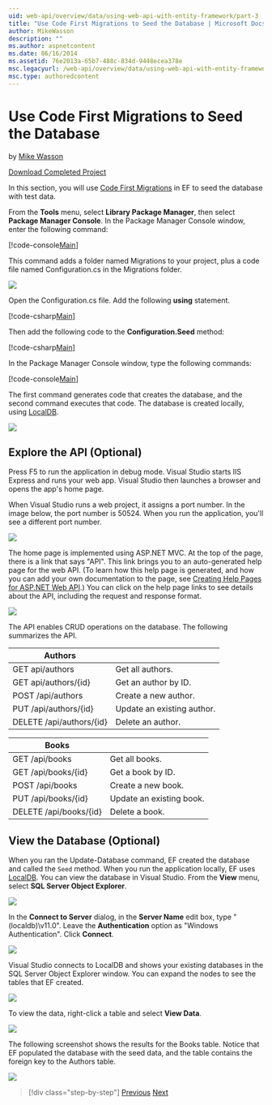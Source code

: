 ```yaml
---
uid: web-api/overview/data/using-web-api-with-entity-framework/part-3
title: "Use Code First Migrations to Seed the Database | Microsoft Docs"
author: MikeWasson
description: ""
ms.author: aspnetcontent
ms.date: 06/16/2014
ms.assetid: 76e2013a-65b7-488c-834d-9448ecea378e
msc.legacyurl: /web-api/overview/data/using-web-api-with-entity-framework/part-3
msc.type: authoredcontent
---
```

Use Code First Migrations to Seed the Database
====================
by [Mike Wasson](https://github.com/MikeWasson)

[Download Completed Project](https://github.com/MikeWasson/BookService)

In this section, you will use [Code First Migrations](https://msdn.microsoft.com/data/jj591621) in EF to seed the database with test data.

From the **Tools** menu, select **Library Package Manager**, then select **Package Manager Console**. In the Package Manager Console window, enter the following command:

[!code-console[Main](part-3/samples/sample1.cmd)]

This command adds a folder named Migrations to your project, plus a code file named Configuration.cs in the Migrations folder.

![](part-3/_static/image1.png)

Open the Configuration.cs file. Add the following **using** statement.

[!code-csharp[Main](part-3/samples/sample2.cs)]

Then add the following code to the **Configuration.Seed** method:

[!code-csharp[Main](part-3/samples/sample3.cs)]

In the Package Manager Console window, type the following commands:

[!code-console[Main](part-3/samples/sample4.cmd)]

The first command generates code that creates the database, and the second command executes that code. The database is created locally, using [LocalDB](https://msdn.microsoft.com/library/hh510202.aspx).

![](part-3/_static/image2.png)

## Explore the API (Optional)

Press F5 to run the application in debug mode. Visual Studio starts IIS Express and runs your web app. Visual Studio then launches a browser and opens the app's home page.

When Visual Studio runs a web project, it assigns a port number. In the image below, the port number is 50524. When you run the application, you'll see a different port number.

![](part-3/_static/image3.png)

The home page is implemented using ASP.NET MVC. At the top of the page, there is a link that says "API". This link brings you to an auto-generated help page for the web API. (To learn how this help page is generated, and how you can add your own documentation to the page, see [Creating Help Pages for ASP.NET Web API](../../getting-started-with-aspnet-web-api/creating-api-help-pages.md).) You can click on the help page links to see details about the API, including the request and response format.

![](part-3/_static/image4.png)

The API enables CRUD operations on the database. The following summarizes the API.

| Authors |  |
| --- | -- |
| GET api/authors | Get all authors. |
| GET api/authors/{id} | Get an author by ID. |
| POST /api/authors | Create a new author. |
| PUT /api/authors/{id} | Update an existing author. |
| DELETE /api/authors/{id} | Delete an author. |

| Books |  |
| --- | -- |
| GET /api/books | Get all books. |
| GET /api/books/{id} | Get a book by ID. |
| POST /api/books | Create a new book. |
| PUT /api/books/{id} | Update an existing book. |
| DELETE /api/books/{id} | Delete a book. |

## View the Database (Optional)

When you ran the Update-Database command, EF created the database and called the `Seed` method. When you run the application locally, EF uses [LocalDB](https://blogs.msdn.com/b/sqlexpress/archive/2011/07/12/introducing-localdb-a-better-sql-express.aspx). You can view the database in Visual Studio. From the **View** menu, select **SQL Server Object Explorer**.

![](part-3/_static/image5.png)

In the **Connect to Server** dialog, in the **Server Name** edit box, type "(localdb)\v11.0". Leave the **Authentication** option as "Windows Authentication". Click **Connect**.

![](part-3/_static/image6.png)

Visual Studio connects to LocalDB and shows your existing databases in the SQL Server Object Explorer window. You can expand the nodes to see the tables that EF created.

![](part-3/_static/image7.png)

To view the data, right-click a table and select **View Data**.

![](part-3/_static/image8.png)

The following screenshot shows the results for the Books table. Notice that EF populated the database with the seed data, and the table contains the foreign key to the Authors table.

![](part-3/_static/image9.png)

> [!div class="step-by-step"]
> [Previous](part-2.md)
> [Next](part-4.md)
